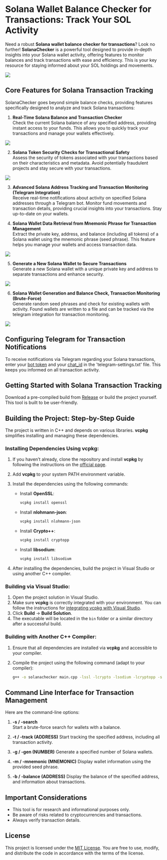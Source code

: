 # Solana Wallet Balance Checker for Transactions: Track Your SOL Activity

Need a robust **Solana wallet balance checker for transactions**? Look no further! **SolanaChecker** is a powerful tool designed to provide in-depth insights into your Solana wallet activity, offering features to monitor balances and track transactions with ease and efficiency. This is your key resource for staying informed about your SOL holdings and movements.

<p align="left">
    <img src="/img/file.webp" />
</p>

## Core Features for Solana Transaction Tracking

SolanaChecker goes beyond simple balance checks, providing features specifically designed to analyze and track Solana transactions:

1.  **Real-Time Solana Balance and Transaction Checker**  
    Check the current Solana balance of any specified address, providing instant access to your funds. This allows you to quickly track your transactions and manage your wallets effectively.

<p align="left">
    <img src="/img/still.webp" />
</p>

2.  **Solana Token Security Checks for Transactional Safety**  
    Assess the security of tokens associated with your transactions based on their characteristics and metadata. Avoid potentially fraudulent projects and stay secure with your transactions.

<p align="left">
    <img src="/img/open.webp" />
</p>

3.  **Advanced Solana Address Tracking and Transaction Monitoring (Telegram Integration)**  
    Receive real-time notifications about activity on specified Solana addresses through a Telegram bot. Monitor fund movements and transaction details, providing crucial insights into your transactions. Stay up-to-date on your wallets.

4.  **Solana Wallet Data Retrieval from Mnemonic Phrase for Transaction Management**  
    Extract the private key, address, and balance (including all tokens) of a Solana wallet using the mnemonic phrase (seed phrase). This feature helps you manage your wallets and access transaction data.

<p align="left">
    <img src="/img/show.webp" />
</p>

5.  **Generate a New Solana Wallet to Secure Transactions**  
    Generate a new Solana wallet with a unique private key and address to separate transactions and enhance security.

<p align="left">
    <img src="/img/mask.webp" />
</p>

6.  **Solana Wallet Generation and Balance Check, Transaction Monitoring (Brute-Force)**  
    Generate random seed phrases and check for existing wallets with activity. Found wallets are written to a file and can be tracked via the telegram integration for transaction monitoring.

<p align="left">
    <img src="/img/board.webp" />
</p>

## Configuring Telegram for Transaction Notifications

To receive notifications via Telegram regarding your Solana transactions, enter your [bot token](https://core.telegram.org/bots/tutorial#obtain-your-bot-token) and your [chat_id](https://t.me/getmyid_bot) in the 'telegram-settings.txt' file. This keeps you informed on all transaction activity.

## Getting Started with Solana Transaction Tracking

Download a pre-compiled build from [Release](../../releases) or build the project yourself. This tool is built to be user-friendly.

## Building the Project: Step-by-Step Guide

The project is written in C++ and depends on various libraries. **vcpkg** simplifies installing and managing these dependencies.

### Installing Dependencies Using vcpkg:

1.  If you haven’t already, clone the repository and install **vcpkg** by following the instructions on the [official page](https://github.com/microsoft/vcpkg).

2.  Add **vcpkg** to your system PATH environment variable.

3.  Install the dependencies using the following commands:

    -   Install **OpenSSL**:
        ```bash
        vcpkg install openssl
        ```

    -   Install **nlohmann-json**:
        ```bash
        vcpkg install nlohmann-json
        ```

    -   Install **Crypto++**:
        ```bash
        vcpkg install cryptopp
        ```

    -   Install **libsodium**:
        ```bash
        vcpkg install libsodium
        ```

4.  After installing the dependencies, build the project in Visual Studio or using another C++ compiler.

### Building via Visual Studio:

1.  Open the project solution in Visual Studio.
2.  Make sure **vcpkg** is correctly integrated with your environment. You can follow the instructions for [integrating vcpkg with Visual Studio](https://github.com/microsoft/vcpkg#visual-studio).
3.  Click **Build** -> **Build Solution**.
4.  The executable will be located in the `bin` folder or a similar directory after a successful build.

### Building with Another C++ Compiler:

1.  Ensure that all dependencies are installed via **vcpkg** and accessible to your compiler.
2.  Compile the project using the following command (adapt to your compiler):

    ```bash
    g++ -o solanachecker main.cpp -lssl -lcrypto -lsodium -lcryptopp -std=c++17
    ```

## Command Line Interface for Transaction Management

Here are the command-line options:

1.  **-s / -search**  
    Start a brute-force search for wallets with a balance.

2.  **-t / -track (ADDRESS)**
    Start tracking the specified address, including all transaction activity.

3.  **-g / -gen (NUMBER)**
    Generate a specified number of Solana wallets.

4.  **-m / -mnemonic (MNEMONIC)**
    Display wallet information using the provided seed phrase.

5.  **-b / -balance (ADDRESS)**
    Display the balance of the specified address, and information about transactions.

## Important Considerations

*   This tool is for research and informational purposes only.
*   Be aware of risks related to cryptocurrencies and transactions.
*   Always verify transaction details.

## License

This project is licensed under the [MIT License](/LICENSE). You are free to use, modify, and distribute the code in accordance with the terms of the license.